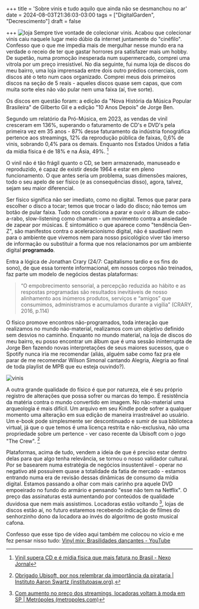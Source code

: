 +++
title = 'Sobre vinis e tudo aquilo que ainda não se desmanchou no ar'
date = 2024-08-03T21:36:03-03:00
tags = ["DigitalGarden", "Decrescimento"]
draft = false

+++
![loja](/imagesposts/lojadevinis.jpg "A loja de vinis do bairro")
Sempre tive vontade de colecionar vinis. Acabou que colecionar vinis caiu naquele lugar meio dúbio da internet juntamente do "cinéfilo". Confesso que o que me impedia mais de mergulhar nesse mundo era na verdade o receio de ter que gastar horrores pra satisfazer mais um hobby. De supetão, numa promoção inesperada num supermercado, comprei uma vitrola por um preço irresistível. No dia seguinte, fui numa loja de discos do meu bairro, uma loja imprensada entre dois outro prédios comerciais, com discos até o teto num caos organizado. Comprei meus dois primeiros discos na seção de 5 reais - aqueles discos quase sem capas, que com muita sorte eles não vão pular nem uma faixa (aí, tive sorte).

Os discos em questão foram: a edição da "Nova História da Música Popular Brasileira" de Gilberto Gil e a edição "10 Anos Depois" de Jorge Ben.

Segundo um relatório da Pró-Música, em 2023, as vendas de vinil cresceram em 136%, superando o faturamento de CD's e DVD's pela primeira vez em 35 anos - 87% desse faturamento da indústria fonográfica pertence aos streamings, 12% da reprodução pública de faixas, 0,6% de vinis, sobrando 0,4% para os demais. Enquanto nos Estados Unidos a fatia da mídia física é de 18% e na Ásia, 49%. [^1]

O vinil não é tão frágil quanto o CD, se bem armazenado, manuseado e reproduzido, é capaz de existir desde 1964 e estar em pleno funcionamento. O que antes seria um problema, suas dimensões maiores, todo o seu apelo de ser físico (e as consequências disso), agora, talvez, sejam seu maior diferencial.

Ser físico significa não ser imediato, como no digital. Temos que parar para escolher o disco a tocar; temos que trocar o lado do disco; não temos um botão de pular faixa. Tudo nos condiciona a parar e ouvir o álbum de cabo-a-rabo, slow-listening como chamam - um movimento contra a ansiedade de zapear por músicas. É sintomático o que aparece como "tendência Gen-Z", são manifestos contra o aceleracionismo digital, não é saudável nem para o ambiente que vivemos nem para nosso psicológico viver tão imerso de informação ou substituir a forma que nos relacionamos por um ambiente digital **programado**. 

Entra a lógica de Jonathan Crary (24/7: Capitalismo tardio e os fins do sono), de que essa torrente informacional, em nossos corpos não treinados, faz parte um modelo de negócios destas plataformas:
>“O empobrecimento sensorial, a percepção reduzida ao hábito e as respostas programadas são resultados inevitáveis de nosso alinhamento aos inúmeros produtos, serviços e “amigos” que consumimos, administramos e acumulamos durante a vigília” (CRARY, 2016, p.114)

O físico promove encontros não-programados, toda interação que realizamos no mundo não-material, realizamos com um objetivo definido sem desvios no caminho. Enquanto no mundo material, na loja de discos do meu bairro, eu posso encontrar um álbum que é uma sessão ininterrupta de Jorge Ben fazendo novas interpretações de seus maiores sucessos, que o Spotify nunca iria me recomendar (aliás, alguém sabe como faz pra ele parar de me recomendar Wilson Simonal cantando Alegria, Alegria ao final de toda playlist de MPB que eu esteja ouvindo?).

![vinis](/imagesposts/vinisquecomprei.jpg "Os discos que comprei")

A outra grande qualidade do físico é que por natureza, ele é seu próprio registro de alterações que possa sofrer ou marcas do tempo. É resistência da matéria contra o mundo convertido em imagem. No não-material uma arqueologia é mais difícil. Um arquivo em seu Kindle pode sofrer a qualquer momento uma alteração em sua edição de maneira irrastreável ao usuário. Um e-book pode simplesmente ser descontinuado e sumir de sua biblioteca virtual, já que o que temos é uma licença restrita e não-exclusiva, não uma propriedade sobre um pertence - ver caso recente da Ubisoft com o jogo "The Crew". [^2]

Plataformas, acima de tudo, vendem a ideia de que é preciso estar dentro delas para que algo tenha relevância, se tornou o nosso validador cultural. Por se basearem numa estratégia de negócios insustentável - operar no negativo até possuírem quase a totalidade da fatia de mercado - estamos entrando numa era de revisão dessas dinâmicas de consumo da mídia digital. Estamos passando a olhar com mais carinho pra aquele DVD empoeirado no fundo do armário e pensando "esse não tem na Netflix". O preço das assinaturas está aumentando por conteúdos de qualidade duvidosa que nem mais assistimos. Locadoras estão voltando [^3], lojas de discos estão aí, no futuro estaremos recebendo indicação de filmes do senhorzinho dono da locadora ao invés do algoritmo de gosto musical cafona.

Confesso que esse tipo de vídeo aqui também me colocou no vício e me fez pensar nisso tudo:
[Vinyl mix: Brasilidades dançantes - YouTube](https://www.youtube.com/watch?v=v-Y7CCijYkk)


[^1]: [Vinil supera CD e é mídia física que mais fatura no Brasil - Nexo Jornal](https://www.nexojornal.com.br/extra/2024/03/21/vendas-vinil-cds-musica-brasil#:~:text=As%20receitas%20com%20vendas%20de,quinta%2Dfeira%20(21).)
[^2]: [Obrigado Ubisoft, por nos relembrar da importância da pirataria | Instituto Aaron Swartz (institutoasw.org)](https://institutoasw.org/2024/04/23/obrigado-ubisoft-por-nos-relembrar-da-importancia-da-pirataria/).
[^3]: [Com aumento no preço dos streamings, locadoras voltam à moda em SP | Metrópoles (metropoles.com)](https://www.metropoles.com/sao-paulo/aumento-streamings-locadoras-voltam-sp)